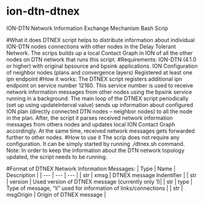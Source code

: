 # ion-dtn-dtnex
ION-DTN Network Information Exchange Mechanism Bash Scrip

#What it does
DTNEX script helps to distribute information about individual ION-DTN nodes connections with other nodes in the Delay Tolerant Network. The scrips builds up a local Contact Graph in ION of all the other nodes on DTN network that runs this script. 
#Requirements:
ION-DTN (4.1.0 or higher) with original bpsource and bpsink applications.
ION Configuration of neighbor nodes (plans and convergence layers)
Registered at least one ipn endpoint
#How it works:
The DTNEX script registers additional ipn endpoint on service number 12160. This service number is used to receive network information messages from other nodes using the bpsink service running in a background. The main loop of the DTNEX script periodically (set up using updateInterval value) sends up information about configured ION plan (directly connected DTN nodes – neighbor nodes) to all the node in the plan. After, the script it parses received network information messages from others nodes and updates local ION Contact Graph accordingly. At the same time, received network messages gets forwarded further to other nodes.
#How to use it
The scrip does not require any configuration. It can be simply started by running ./dtnex.sh command. Note: In order to keep the information about the DTN network topology updated, the script needs to be running.

#Format of DTNEX Network Information Messages:
| Type | Name | Description |
| --- | --- | --- |
| str | xmsg | DTNEX message Indentifier |
| str | version | Used version of DTNEX message (currently only 1)|
| str | type | Type of message, “li” used for information of links/connections |
| str | msgOrigin | Origin of DTNEX message |

